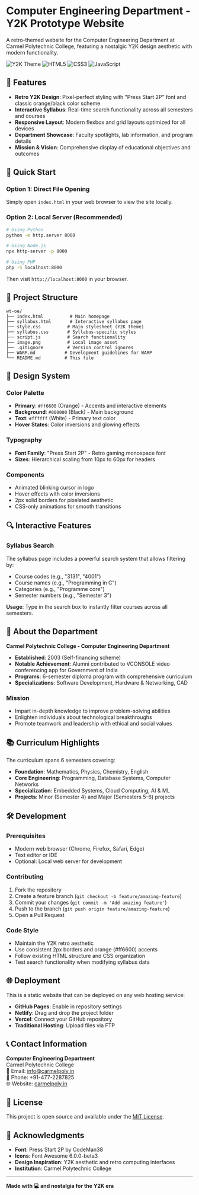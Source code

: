 # Computer Engineering Department - Y2K Prototype Website

A retro-themed website for the Computer Engineering Department at Carmel Polytechnic College, featuring a nostalgic Y2K design aesthetic with modern functionality.

![Y2K Theme](https://img.shields.io/badge/Theme-Y2K%20Retro-ff6600?style=for-the-badge)
![HTML5](https://img.shields.io/badge/HTML5-%23E34F26.svg?style=for-the-badge&logo=html5&logoColor=white)
![CSS3](https://img.shields.io/badge/CSS3-%231572B6.svg?style=for-the-badge&logo=css3&logoColor=white)
![JavaScript](https://img.shields.io/badge/JavaScript-%23F7DF1E.svg?style=for-the-badge&logo=javascript&logoColor=black)

## 🌟 Features

- **Retro Y2K Design**: Pixel-perfect styling with "Press Start 2P" font and classic orange/black color scheme
- **Interactive Syllabus**: Real-time search functionality across all semesters and courses
- **Responsive Layout**: Modern flexbox and grid layouts optimized for all devices
- **Department Showcase**: Faculty spotlights, lab information, and program details
- **Mission & Vision**: Comprehensive display of educational objectives and outcomes

## 🚀 Quick Start

### Option 1: Direct File Opening
Simply open `index.html` in your web browser to view the site locally.

### Option 2: Local Server (Recommended)
```bash
# Using Python
python -m http.server 8000

# Using Node.js
npx http-server -p 8000

# Using PHP
php -S localhost:8000
```

Then visit `http://localhost:8000` in your browser.

## 📁 Project Structure

```
wt-oe/
├── index.html          # Main homepage
├── syllabus.html       # Interactive syllabus page
├── style.css          # Main stylesheet (Y2K theme)
├── syllabus.css       # Syllabus-specific styles
├── script.js          # Search functionality
├── image.png          # Local image asset
├── .gitignore         # Version control ignores
├── WARP.md           # Development guidelines for WARP
└── README.md         # This file
```

## 🎨 Design System

### Color Palette
- **Primary**: `#ff6600` (Orange) - Accents and interactive elements
- **Background**: `#000000` (Black) - Main background
- **Text**: `#ffffff` (White) - Primary text color
- **Hover States**: Color inversions and glowing effects

### Typography
- **Font Family**: "Press Start 2P" - Retro gaming monospace font
- **Sizes**: Hierarchical scaling from 10px to 60px for headers

### Components
- Animated blinking cursor in logo
- Hover effects with color inversions
- 2px solid borders for pixelated aesthetic
- CSS-only animations for smooth transitions

## 🔍 Interactive Features

### Syllabus Search
The syllabus page includes a powerful search system that allows filtering by:
- Course codes (e.g., "3131", "4001")
- Course names (e.g., "Programming in C")
- Categories (e.g., "Programme core")
- Semester numbers (e.g., "Semester 3")

**Usage**: Type in the search box to instantly filter courses across all semesters.

## 🏫 About the Department

**Carmel Polytechnic College - Computer Engineering Department**
- **Established**: 2003 (Self-financing scheme)
- **Notable Achievement**: Alumni contributed to VCONSOLE video conferencing app for Government of India
- **Programs**: 6-semester diploma program with comprehensive curriculum
- **Specializations**: Software Development, Hardware & Networking, CAD

### Mission
- Impart in-depth knowledge to improve problem-solving abilities
- Enlighten individuals about technological breakthroughs  
- Promote teamwork and leadership with ethical and social values

## 📚 Curriculum Highlights

The curriculum spans 6 semesters covering:
- **Foundation**: Mathematics, Physics, Chemistry, English
- **Core Engineering**: Programming, Database Systems, Computer Networks
- **Specialization**: Embedded Systems, Cloud Computing, AI & ML
- **Projects**: Minor (Semester 4) and Major (Semesters 5-6) projects

## 🛠️ Development

### Prerequisites
- Modern web browser (Chrome, Firefox, Safari, Edge)
- Text editor or IDE
- Optional: Local web server for development

### Contributing
1. Fork the repository
2. Create a feature branch (`git checkout -b feature/amazing-feature`)
3. Commit your changes (`git commit -m 'Add amazing feature'`)
4. Push to the branch (`git push origin feature/amazing-feature`)
5. Open a Pull Request

### Code Style
- Maintain the Y2K retro aesthetic
- Use consistent 2px borders and orange (#ff6600) accents
- Follow existing HTML structure and CSS organization
- Test search functionality when modifying syllabus data

## 🌐 Deployment

This is a static website that can be deployed on any web hosting service:

- **GitHub Pages**: Enable in repository settings
- **Netlify**: Drag and drop the project folder
- **Vercel**: Connect your GitHub repository
- **Traditional Hosting**: Upload files via FTP

## 📞 Contact Information

**Computer Engineering Department**  
Carmel Polytechnic College  
📧 Email: info@carmelpoly.in  
📱 Phone: +91-477-2287825  
🌐 Website: [carmelpoly.in](https://www.carmelpoly.in/)

## 📝 License

This project is open source and available under the [MIT License](LICENSE).

## 🙏 Acknowledgments

- **Font**: Press Start 2P by CodeMan38
- **Icons**: Font Awesome 6.0.0-beta3
- **Design Inspiration**: Y2K aesthetic and retro computing interfaces
- **Institution**: Carmel Polytechnic College

---

**Made with 💻 and nostalgia for the Y2K era**
